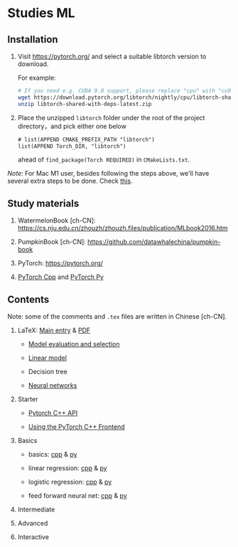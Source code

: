 # Studies ML

## Installation

1. Visit <https://pytorch.org/> and select a suitable libtorch version to download.

    For example:

    ```sh
    # If you need e.g. CUDA 9.0 support, please replace "cpu" with "cu90" in the URL below.
    wget https://download.pytorch.org/libtorch/nightly/cpu/libtorch-shared-with-deps-latest.zip
    unzip libtorch-shared-with-deps-latest.zip
    ```

1. Place the unzipped `libtorch` folder under the root of the project directory，and pick either one below

    ```txt
    # list(APPEND CMAKE_PREFIX_PATH "libtorch")
    list(APPEND Torch_DIR, "libtorch")
    ```

    ahead of `find_package(Torch REQUIRED)` in `CMakeLists.txt`.

*Note:* For Mac M1 user, besides following the steps above, we'll have several extra steps to be done. Check [this](./mac_m1_build.md).

## Study materials

1. WatermelonBook [ch-CN]: <https://cs.nju.edu.cn/zhouzh/zhouzh.files/publication/MLbook2016.htm>

1. PumpkinBook [ch-CN]: <https://github.com/datawhalechina/pumpkin-book>

1. PyTorch: <https://pytorch.org/>

1. [PyTorch Cpp](https://github.com/prabhuomkar/pytorch-cpp) and [PyTorch Py](https://github.com/yunjey/pytorch-tutorial)

## Contents

Note: some of the comments and `.tex` files are written in Chinese [ch-CN].

1. LaTeX: [Main entry](./studies-ml.tex) & [PDF](./out/studies-ml.pdf)

    - [Model evaluation and selection](./starter/model_evaluation_and_selection.tex)

    - [Linear model](./basics/linear_model.tex)

    - Decision tree

    - [Neural networks](./intermediate/neural_networks.tex)

1. Starter

    - [Pytorch C++ API](./starter/introduction.cpp)

    - [Using the PyTorch C++ Frontend](./starter/using_cpp_frontend.cpp)

1. Basics

    - basics: [cpp](./basics/basics.cpp) & [py](./basics/basics.py)

    - linear regression: [cpp](./basics/linear_regression.cpp) & [py](./basics/linear_regression.py)

    - logistic regression: [cpp](./basics//logistic_regression.cpp) & [py](./basics/logistic_regression.cpp)

    - feed forward neural net: [cpp](./basics/feed_forward_neural_network.cpp) & [py](./basics/feed_forward_neural_network.py)

1. Intermediate

1. Advanced

1. Interactive
